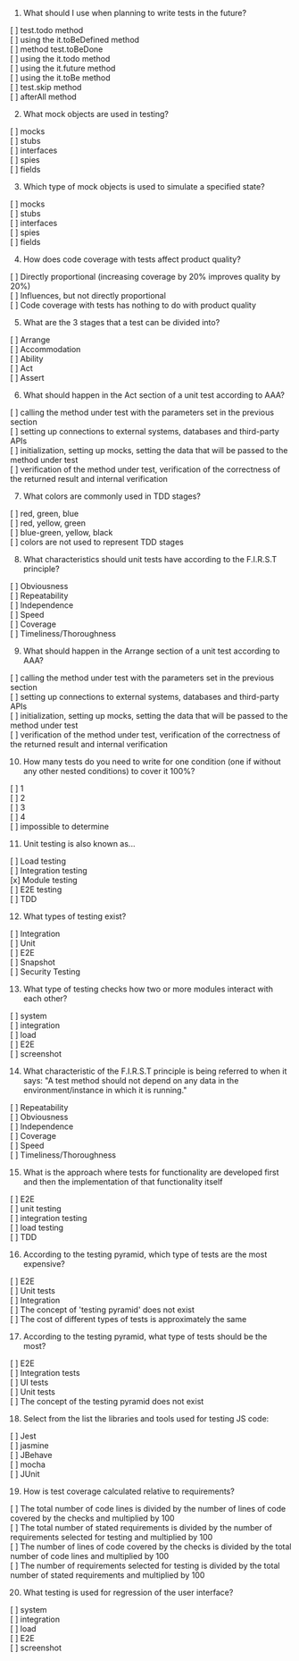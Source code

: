 1. What should I use when planning to write tests in the future?

[ ] test.todo method  
[ ] using the it.toBeDefined method  
[ ] method test.toBeDone  
[ ] using the it.todo method  
[ ] using the it.future method  
[ ] using the it.toBe method  
[ ] test.skip method  
[ ] afterAll method

2. What mock objects are used in testing?

[ ] mocks  
[ ] stubs  
[ ] interfaces  
[ ] spies  
[ ] fields

3. Which type of mock objects is used to simulate a specified state?

[ ] mocks  
[ ] stubs  
[ ] interfaces  
[ ] spies  
[ ] fields

4. How does code coverage with tests affect product quality?

[ ] Directly proportional (increasing coverage by 20% improves quality by 20%)  
[ ] Influences, but not directly proportional  
[ ] Code coverage with tests has nothing to do with product quality

5. What are the 3 stages that a test can be divided into?

[ ] Arrange  
[ ] Accommodation  
[ ] Ability  
[ ] Act  
[ ] Assert

6. What should happen in the Act section of a unit test according to AAA?

[ ] calling the method under test with the parameters set in the previous section  
[ ] setting up connections to external systems, databases and third-party APIs  
[ ] initialization, setting up mocks, setting the data that will be passed to the method under test  
[ ] verification of the method under test, verification of the correctness of the returned result and internal verification

7. What colors are commonly used in TDD stages?

[ ] red, green, blue  
[ ] red, yellow, green  
[ ] blue-green, yellow, black  
[ ] colors are not used to represent TDD stages

8. What characteristics should unit tests have according to the F.I.R.S.T principle?

[ ] Obviousness  
[ ] Repeatability  
[ ] Independence  
[ ] Speed  
[ ] Coverage  
[ ] Timeliness/Thoroughness

9. What should happen in the Arrange section of a unit test according to AAA?

[ ] calling the method under test with the parameters set in the previous section  
[ ] setting up connections to external systems, databases and third-party APIs  
[ ] initialization, setting up mocks, setting the data that will be passed to the method under test  
[ ] verification of the method under test, verification of the correctness of the returned result and internal verification

10. How many tests do you need to write for one condition (one if without any other nested conditions) to cover it 100%?

[ ] 1  
[ ] 2  
[ ] 3  
[ ] 4  
[ ] impossible to determine

11. Unit testing is also known as...

[ ] Load testing  
[ ] Integration testing  
[x] Module testing  
[ ] E2E testing  
[ ] TDD

12. What types of testing exist?

[ ] Integration  
[ ] Unit  
[ ] E2E  
[ ] Snapshot  
[ ] Security Testing

13. What type of testing checks how two or more modules interact with each other?

[ ] system  
[ ] integration  
[ ] load  
[ ] E2E  
[ ] screenshot

14. What characteristic of the F.I.R.S.T principle is being referred to when it says: "A test method should not depend on any data in the environment/instance in which it is running."

[ ] Repeatability  
[ ] Obviousness  
[ ] Independence  
[ ] Coverage  
[ ] Speed  
[ ] Timeliness/Thoroughness

15. What is the approach where tests for functionality are developed first and then the implementation of that functionality itself

[ ] E2E  
[ ] unit testing  
[ ] integration testing  
[ ] load testing  
[ ] TDD

16. According to the testing pyramid, which type of tests are the most expensive?

[ ] E2E  
[ ] Unit tests  
[ ] Integration  
[ ] The concept of 'testing pyramid' does not exist  
[ ] The cost of different types of tests is approximately the same

17. According to the testing pyramid, what type of tests should be the most?

[ ] E2E  
[ ] Integration tests  
[ ] UI tests  
[ ] Unit tests  
[ ] The concept of the testing pyramid does not exist

18. Select from the list the libraries and tools used for testing JS code:

[ ] Jest  
[ ] jasmine  
[ ] JBehave  
[ ] mocha  
[ ] JUnit

19. How is test coverage calculated relative to requirements?

[ ] The total number of code lines is divided by the number of lines of code covered by the checks and multiplied by 100  
[ ] The total number of stated requirements is divided by the number of requirements selected for testing and multiplied by 100  
[ ] The number of lines of code covered by the checks is divided by the total number of code lines and multiplied by 100  
[ ] The number of requirements selected for testing is divided by the total number of stated requirements and multiplied by 100

20. What testing is used for regression of the user interface?

[ ] system  
[ ] integration  
[ ] load  
[ ] E2E  
[ ] screenshot
